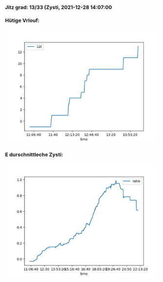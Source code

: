 ### Jitz grad: 13/33 (Zysti, 2021-12-28 14:07:00

### Hütige Vrlouf:
![Graph](Today.png)

### E durschnittleche Zysti:
![Graph](Zysti.png)